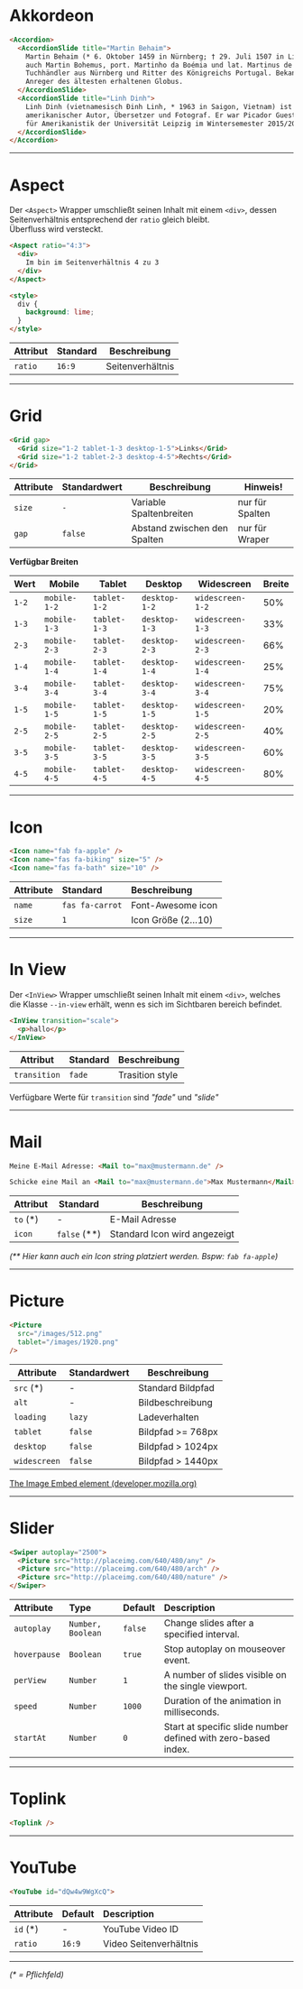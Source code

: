 # Akkordeon

```HTML
<Accordion>
  <AccordionSlide title="Martin Behaim">
    Martin Behaim (* 6. Oktober 1459 in Nürnberg; † 29. Juli 1507 in Lissabon, Portugal),
    auch Martin Bohemus, port. Martinho da Boémia und lat. Martinus de Boemia, war ein
    Tuchhändler aus Nürnberg und Ritter des Königreichs Portugal. Bekannt geworden ist er als
    Anreger des ältesten erhaltenen Globus.
  </AccordionSlide>
  <AccordionSlide title="Linh Dinh">
    Linh Dinh (vietnamesisch Đinh Linh, * 1963 in Saigon, Vietnam) ist ein vietnamesisch-
    amerikanischer Autor, Übersetzer und Fotograf. Er war Picador Guest Professor am Institut
    für Amerikanistik der Universität Leipzig im Wintersemester 2015/2016.
  </AccordionSlide>
</Accordion>
```

---

# Aspect

Der `<Aspect>` Wrapper umschließt seinen Inhalt mit einem `<div>`, dessen Seitenverhältnis entsprechend der `ratio` gleich bleibt.  
Überfluss wird versteckt.

```HTML
<Aspect ratio="4:3">
  <div>
    Im bin im Seitenverhältnis 4 zu 3
  </div>
</Aspect>

<style>
  div {
    background: lime;
  }
</style>
```

| Attribut | Standard | Beschreibung     |
| -------- | -------- | ---------------- |
| `ratio`  | `16:9`   | Seitenverhältnis |

---

# Grid

```HTML
<Grid gap>
  <Grid size="1-2 tablet-1-3 desktop-1-5">Links</Grid>
  <Grid size="1-2 tablet-2-3 desktop-4-5">Rechts</Grid>
</Grid>
```

| Attribute | Standardwert | Beschreibung                 | Hinweis!        |
| --------- | ------------ | ---------------------------- | --------------- |
| `size`    | `-`          | Variable Spaltenbreiten      | nur für Spalten |
| `gap`     | `false`      | Abstand zwischen den Spalten | nur für Wraper  |

**Verfügbar Breiten**

| Wert  | Mobile       | Tablet       | Desktop       | Widescreen       | Breite |
| ----- | ------------ | ------------ | ------------- | ---------------- | ------ |
| `1-2` | `mobile-1-2` | `tablet-1-2` | `desktop-1-2` | `widescreen-1-2` | 50%    |
| `1-3` | `mobile-1-3` | `tablet-1-3` | `desktop-1-3` | `widescreen-1-3` | 33%    |
| `2-3` | `mobile-2-3` | `tablet-2-3` | `desktop-2-3` | `widescreen-2-3` | 66%    |
| `1-4` | `mobile-1-4` | `tablet-1-4` | `desktop-1-4` | `widescreen-1-4` | 25%    |
| `3-4` | `mobile-3-4` | `tablet-3-4` | `desktop-3-4` | `widescreen-3-4` | 75%    |
| `1-5` | `mobile-1-5` | `tablet-1-5` | `desktop-1-5` | `widescreen-1-5` | 20%    |
| `2-5` | `mobile-2-5` | `tablet-2-5` | `desktop-2-5` | `widescreen-2-5` | 40%    |
| `3-5` | `mobile-3-5` | `tablet-3-5` | `desktop-3-5` | `widescreen-3-5` | 60%    |
| `4-5` | `mobile-4-5` | `tablet-4-5` | `desktop-4-5` | `widescreen-4-5` | 80%    |

---

# Icon

```HTML
<Icon name="fab fa-apple" />
<Icon name="fas fa-biking" size="5" />
<Icon name="fas fa-bath" size="10" />
```

| Attribute | Standard        | Beschreibung      |
| :-------- | :-------------- | :---------------- |
| `name`    | `fas fa-carrot` | Font-Awesome icon |
| `size`    | `1`             | Icon Größe (2…10) |

---

# In View

Der `<InView>` Wrapper umschließt seinen Inhalt mit einem `<div>`, welches die Klasse `--in-view` erhält, wenn es sich im Sichtbaren bereich befindet.

```HTML
<InView transition="scale">
  <p>hallo</p>
</InView>
```

| Attribut     | Standard | Beschreibung    |
| ------------ | -------- | --------------- |
| `transition` | `fade`   | Trasition style |

Verfügbare Werte für `transition` sind _"fade"_ und _"slide"_

---

# Mail

```HTML
Meine E-Mail Adresse: <Mail to="max@mustermann.de" />
```

```HTML
Schicke eine Mail an <Mail to="max@mustermann.de">Max Mustermann</Mail>
```

| Attribut  | Standard       | Beschreibung                 |
| --------- | -------------- | ---------------------------- |
| `to` (\*) | -              | E-Mail Adresse               |
| `icon`    | `false` (\*\*) | Standard Icon wird angezeigt |

_(\*\* Hier kann auch ein Icon string platziert werden. Bspw: `fab fa-apple`)_

---

# Picture

```HTML
<Picture
  src="/images/512.png"
  tablet="/images/1920.png"
/>
```

| Attribute    | Standardwert | Beschreibung      |
| ------------ | ------------ | ----------------- |
| `src` (\*)   | -            | Standard Bildpfad |
| `alt`        | -            | Bildbeschreibung  |
| `loading`    | `lazy`       | Ladeverhalten     |
| `tablet`     | `false`      | Bildpfad >= 768px |
| `desktop`    | `false`      | Bildpfad > 1024px |
| `widescreen` | `false`      | Bildpfad > 1440px |

[The Image Embed element (developer.mozilla.org)](https://developer.mozilla.org/en-US/docs/Web/HTML/Element/img)

---

# Slider

```HTML
<Swiper autoplay="2500">
  <Picture src="http://placeimg.com/640/480/any" />
  <Picture src="http://placeimg.com/640/480/arch" />
  <Picture src="http://placeimg.com/640/480/nature" />
</Swiper>
```

| Attribute    | Type              | Default | Description                                                   |
| :----------- | :---------------- | :------ | :------------------------------------------------------------ |
| `autoplay`   | `Number, Boolean` | `false` | Change slides after a specified interval.                     |
| `hoverpause` | `Boolean`         | `true`  | Stop autoplay on mouseover event.                             |
| `perView`    | `Number`          | `1`     | A number of slides visible on the single viewport.            |
| `speed`      | `Number`          | `1000`  | Duration of the animation in milliseconds.                    |
| `startAt`    | `Number`          | `0`     | Start at specific slide number defined with zero-based index. |

---

# Toplink

```HTML
<Toplink />
```

---

# YouTube

```HTML
<YouTube id="dQw4w9WgXcQ">
```

| Attribute | Default | Description            |
| :-------- | :------ | :--------------------- |
| `id` (\*) | -       | YouTube Video ID       |
| `ratio`   | `16:9`  | Video Seitenverhältnis |

---

_(\* = Pflichfeld)_
